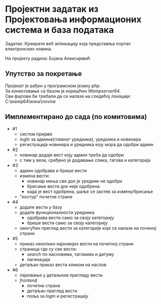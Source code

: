 # Проjектни задатак из Проjектовања информационих система и база података

Задатак: Креирати веб апликациjу коjа представља портал електронских новина.

На пројекту радила: Бојана Алексијевић


## Упутство за покретање

Пројекат је рађен у програмском језику <i>php</i>.
<br>
За конектовање са базом је коришћен <i>Wampserver64</i>.
<br>
Сви фајлови би требали да се налазе на следећој локацији:
<br>
C:\wamp64\www\novine
<br>



## Имплементирано до сада (по комитовима)

* #1 
  * систем пријаве
  * <i>logIn</i> за админа(главног уредника), уредника и новинара
  * регистрација новинара и уредника коју мора да одобри админ
* #2
  * новинар додаје вест коју админ треба да одобри
  * с тим у вези, сређено је додавање слика, тагова и категорија
* #3
  * админ одобрава и брише вести
  * измена вести:
    * новинар мења све док је уредник не одобри
    * брисање вести док није одобрена
    * када је вест одобрена, шаље се захтев за измену/брисање
  * "костур" почетне стране 
* #4
  * додате вести у базу
  * додате функционалности уредника
    * одобрава вести само за своју категорију
    * брише вести само за своју категорију
  * омогућен преглед вести за категорије које се налазе на поченој страни
* #5
  * приказ неколико најновијих вести на почетној страни
  * страница где су све вести:
    * <i>search</i> по насловима, таговима и датуму
    * пагинација
  * детаљан приказ вести кликом на наслов
* #6
  * лајковање у детаљном прегледу вести
  * <i>frontend</i>
    * почетна страна
    * детаљан преглед вести
    * поља за <i>login</i> и регистрацију
